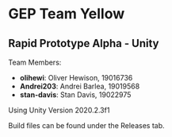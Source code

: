 # GEP Team Yellow
## Rapid Prototype Alpha - Unity
Team Members:
- <b>olihewi</b>: Oliver Hewison, 19016736
- <b>Andrei203</b>: Andrei Barlea, 19019568
- <b>stan-davis</b>: Stan Davis, 19022975

Using Unity Version 2020.2.3f1

Build files can be found under the Releases tab.
